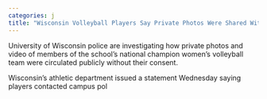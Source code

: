 ```yaml
---
categories: j
title: "Wisconsin Volleyball Players Say Private Photos Were Shared Without Their Consent Police Investigating"
---
```


University of Wisconsin police are investigating how private photos and video of members of the school’s national champion women’s volleyball team were circulated publicly without their consent.



Wisconsin’s athletic department issued a statement&nbsp;Wednesday saying players contacted campus pol